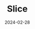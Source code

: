 ---  
layout: startup_page  
title: "Slice"  
id: "slicelife.com"  
permalink: "/sliceslicelife.com02282024/"  
website: "https://www.slicelife.com"  
funding_round: "Seed"  
funding_amount: "$7M"  
investors: "TLV Partners, R-Squared Ventures, Jibe Ventures, Wilson Sonsini, Fenwick & West, notable angel investors"  
about: "Slice is a global equity platform using AI to ensure continuous compliance when issuing equity to international teams. It simplifies a complex process, saving companies time and money while protecting employees from tax penalties. The platform automates compliance with ever-changing regulations across multiple jurisdictions."  
markets: "Fintech, Restaurant Technology, Mobile"  
hq: "New York, New York, United States"  
founded_year: "2009"  
linkedin: "https://www.linkedin.com/company/slice"  
twitter: "https://twitter.com/slice"  
instagram: ""  
facebook: "https://www.facebook.com/SlicePizzaApp"  
crunchbase: ""  
pitchbook: "https://pitchbook.com/profiles/company/94402-00"  

date_display: "28-Feb-2024"  
date: "2024-02-28"

# SEO Optimization  
meta_title: "Slice - Seed Funding ($7M)"  
meta_description: "Slice, Slice is a global equity platform using AI to ensure continuous compliance when issuing equity to international teams. It simplifies a complex process..."  
meta_keywords: "Slice, Fintech, Restaurant Technology, Mobile, Seed funding"  
canonical_url: "https://startup.projectstartups.com/sliceslicelife.com02282024/"  
---